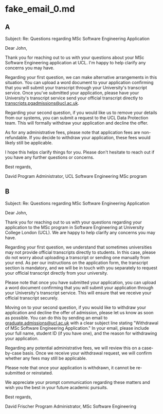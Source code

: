 # fake_email_0.md

## A

Subject: Re: Questions regarding MSc Software Engineering Application

Dear John,

Thank you for reaching out to us with your questions about your MSc Software Engineering application at UCL. I'm happy to help clarify any concerns you may have.

Regarding your first question, we can make alternative arrangements in this situation. You can upload a word document to your application confirming that you will submit your transcript through your University's transcript service. Once you've submitted your application, please have your University's transcript service send your official transcript directly to transcripts.pgadmissions@ucl.ac.uk.

Regarding your second question, if you would like us to remove your details from our systems, you can submit a request to the UCL Data Protection team. This will formally withdraw your application and decline the offer.

As for any administrative fees, please note that application fees are non-refundable. If you decide to withdraw your application, these fees would likely still be applicable.

I hope this helps clarify things for you. Please don't hesitate to reach out if you have any further questions or concerns.

Best regards,

David
Program Administrator, UCL Software Engineering MSc program

## B

Subject: Re: Questions regarding MSc Software Engineering Application

Dear John,

Thank you for reaching out to us with your questions regarding your application to the MSc program in Software Engineering at University College London (UCL). We are happy to help clarify any concerns you may have.

Regarding your first question, we understand that sometimes universities may not provide official transcripts directly to students. In this case, please do not worry about uploading a transcript or sending one manually from your end. As per our instructions on the application form, the transcript section is mandatory, and we will be in touch with you separately to request your official transcript directly from your university.

Please note that once you have submitted your application, you can upload a word document confirming that you will submit your application through your University's transcript service. This will ensure that we receive your official transcript securely.

Moving on to your second question, if you would like to withdraw your application and decline the offer of admission, please let us know as soon as possible. You can do this by sending an email to graduate.admissions@ucl.ac.uk with a clear subject line stating "Withdrawal of MSc Software Engineering Application." In your email, please include your full name, student ID (if you have one), and the reason for withdrawing your application.

Regarding any potential administrative fees, we will review this on a case-by-case basis. Once we receive your withdrawal request, we will confirm whether any fees may still be applicable.

Please note that once your application is withdrawn, it cannot be re-submitted or reinstated.

We appreciate your prompt communication regarding these matters and wish you the best in your future academic pursuits.

Best regards,

David Frischer
Program Administrator, MSc Software Engineering



